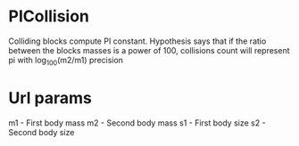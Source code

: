 # PICollision
Colliding blocks compute PI constant.
Hypothesis says that if the ratio between the blocks masses is a power of 100, collisions count will represent pi with log<sub>100</sub>(m2/m1) precision
# Url params
m1 - First body mass
m2 - Second body mass
s1 - First body size
s2 - Second body size
